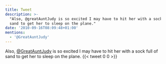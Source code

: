 ```yaml
---
title: Tweet
description: >-
  "Also, @greatAuntJudy is so excited I may have to hit her with a sock full of
  sand to get her to sleep on the plane."
date: '2010-09-16T08:09:48+01:00'
mentions:
  - '@GreatAuntJudy'
---
```

Also, [@GreatAuntJudy](https://twitter.com/@GreatAuntJudy) is so excited I may have to hit her with a sock full of sand to get her to sleep on the plane.
      {{< tweet 0 0 >}}
    

